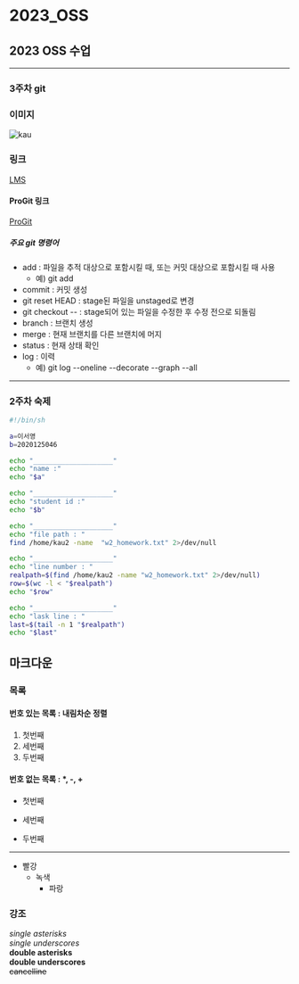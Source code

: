 # 2023_OSS
## 2023 OSS 수업 

-----
### 3주차 git

### 이미지
![kau](https://user-images.githubusercontent.com/105160895/227480566-5c4706f9-4008-4ed0-a5be-383bce896b1f.png)



### 링크   
[LMS](https://lms.kau.ac.kr "항공대학교 강의관리시스템")

#### ProGit 링크
[ProGit](https://git-scm.com/book/ko/v2 "git 문서, 한국어")


##### 주요 git 명령어
* add : 파일을 추적 대상으로 포함시킬 때, 또는 커밋 대상으로 포함시킬 때 사용
    * 예) git add <file name>
* commit : 커밋 생성
* git reset HEAD <file> : stage된 파일을 unstaged로 변경
* git checkout -- <file> : stage되어 있는 파일을 수정한 후 수정 전으로 되돌림 
* branch : 브랜치 생성
* merge : 현재 브랜치를 다른 브랜치에 머지
* status : 현재 상태 확인
* log : 이력 
    * 예) git log --oneline --decorate --graph --all

------
### 2주차 숙제

```bash
#!/bin/sh

a=이서영
b=2020125046

echo "____________________"
echo "name :"
echo "$a"

echo "____________________"
echo "student id :"
echo "$b"

echo "____________________"
echo "file path : "
find /home/kau2 -name  "w2_homework.txt" 2>/dev/null

echo "____________________"
echo "line number : "
realpath=$(find /home/kau2 -name "w2_homework.txt" 2>/dev/null)
row=$(wc -l < "$realpath")
echo "$row"

echo "____________________"
echo "lask line : "
last=$(tail -n 1 "$realpath")
echo "$last" 

```

## 마크다운
### 목록
#### 번호 있는 목록 : 내림차순 정렬
1. 첫번째
3. 세번째
2. 두번째

#### 번호 없는 목록 : *, -, +
* 첫번째
- 세번째
+ 두번째
-----
* 빨강
  * 녹색
    * 파랑

### 강조
*single asterisks*    
_single underscores_    
**double asterisks**    
__double underscores__    
~~cancelline~~    
